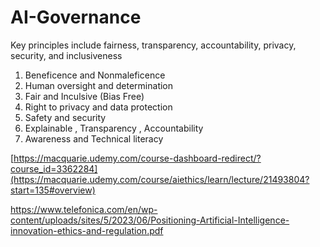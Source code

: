 # AI-Governance
Key principles include fairness, transparency, accountability, privacy, security, and inclusiveness

1. Beneficence and Nonmaleficence
2. Human oversight and determination
3. Fair and Inculsive (Bias Free)
4. Right to privacy and data protection
5. Safety and security
6. Explainable , Transparency , Accountability
7. Awareness and Technical literacy

[https://macquarie.udemy.com/course-dashboard-redirect/?course_id=3362284](https://macquarie.udemy.com/course/aiethics/learn/lecture/21493804?start=135#overview)

https://www.telefonica.com/en/wp-content/uploads/sites/5/2023/06/Positioning-Artificial-Intelligence-innovation-ethics-and-regulation.pdf
